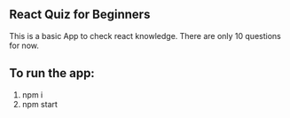 ## React Quiz for Beginners

This is a basic App to check react knowledge. There are only 10 questions for now.

## To run the app:

1. npm i
2. npm start
